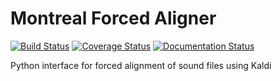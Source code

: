 # Montreal Forced Aligner

[![Build Status](https://travis-ci.org/MontrealCorpusTools/Montreal-Forced-Aligner.svg?branch=master)](https://travis-ci.org/MontrealCorpusTools/Montreal-Forced-Aligner)
[![Coverage Status](https://coveralls.io/repos/github/MontrealCorpusTools/Montreal-Forced-Aligner/badge.svg?branch=master)](https://coveralls.io/github/MontrealCorpusTools/Montreal-Forced-Aligner?branch=master)
[![Documentation Status](https://readthedocs.org/projects/montreal-forced-aligner/badge/?version=latest)](http://montreal-forced-aligner.readthedocs.io/en/latest/?badge=latest)


Python interface for forced alignment of sound files using Kaldi

